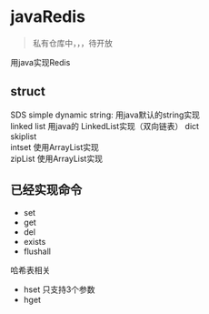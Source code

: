 # javaRedis

> 私有仓库中，，，待开放

用java实现Redis

## struct

SDS simple dynamic string: 用java默认的string实现  
linked list 用java的 LinkedList实现（双向链表）
dict  
skiplist  
intset 使用ArrayList实现  
zipList 使用ArrayList实现

## 已经实现命令

- set
- get
- del
- exists
- flushall

哈希表相关

- hset 只支持3个参数
- hget 